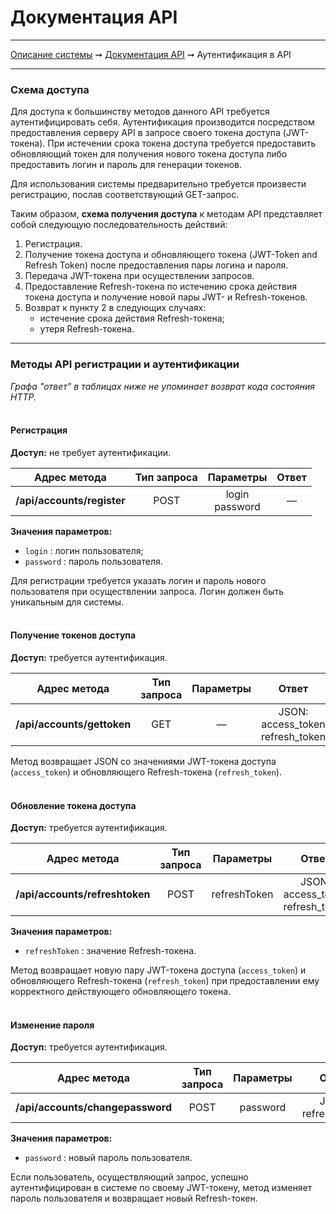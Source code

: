 # Документация API

----
[Описание системы](../index.md) ➞ [Документация API](index.md) ➞ Аутентификация в API

----

### Схема доступа

Для доступа к большинству методов данного API требуется аутентифицировать себя. Аутентификация производится посредством предоставления серверу API в запросе своего токена доступа (JWT-токена). При истечении срока токена доступа требуется предоставить обновляющий токен для получения нового токена доступа либо предоставить логин и пароль для генерации токенов.

Для использования системы предварительно требуется произвести регистрацию, послав соответствующий GET-запрос.

Таким образом, **схема получения доступа** к методам API представляет собой следующую последовательность действий:
1. Регистрация.
2. Получение токена доступа и обновляющего токена (JWT-Token and Refresh Token) после предоставления пары логина и пароля.
3. Передача JWT-токена при осуществлении запросов.
4. Предоставление Refresh-токена по истечению срока действия токена доступа и получение новой пары JWT- и Refresh-токенов.
5. Возврат к пункту 2 в следующих случаях:
	* истечение срока действия Refresh-токена;
	* утеря Refresh-токена.

-----

### Методы API регистрации и аутентификации

*Графа "ответ" в таблицах ниже не упоминает возврат кода состояния HTTP.*
<br/><br/>

#### Регистрация

**Доступ:** не требует аутентификации.

|	Адрес метода				|	Тип запроса			|	Параметры			| Ответ
|	:----:						|	:----:				|	:----:				| :----:
| **/api/accounts/register**	|	POST				| login<br />password	| —

**Значения параметров:**
* `login` : логин пользователя;
* `password` : пароль пользователя.

Для регистрации требуется указать логин и пароль нового пользователя при осуществлении запроса. Логин должен быть уникальным для системы.
<br/><br/>

#### Получение токенов доступа

**Доступ:** требуется аутентификация.

|	Адрес метода				|	Тип запроса			|	Параметры			| Ответ
|	:----:						|	:----:				|	:----:				| :----:
| **/api/accounts/gettoken**	|	GET					| —						| JSON:<br />access_token<br />refresh_token

Метод возвращает JSON со значениями JWT-токена доступа (`access_token`) и обновляющего Refresh-токена (`refresh_token`).
<br/><br/>

#### Обновление токена доступа

**Доступ:** требуется аутентификация.

|	Адрес метода					|	Тип запроса			|	Параметры			| Ответ
|	:----:							|	:----:				|	:----:				| :----:
| **/api/accounts/refreshtoken**	|	POST				| refreshToken			| JSON:<br />access_token<br />refresh_token

**Значения параметров:**
* `refreshToken` : значение Refresh-токена.

Метод возвращает новую пару JWT-токена доступа (`access_token`) и обновляющего Refresh-токена (`refresh_token`) при предоставлении ему корректного действующего обновляющего токена.
<br/><br/>

#### Изменение пароля

**Доступ:** требуется аутентификация.

|	Адрес метода					|	Тип запроса			|	Параметры			| Ответ
|	:----:							|	:----:				|	:----:				| :----:
| **/api/accounts/changepassword**	|	POST				| password				| JSON:<br/>refresh_token

**Значения параметров:**
* `password` : новый пароль пользователя.

Если пользователь, осуществляющий запрос, успешно аутентифицирован в системе по своему JWT-токену, метод изменяет пароль пользователя и возвращает новый Refresh-токен.
<br/><br/>
